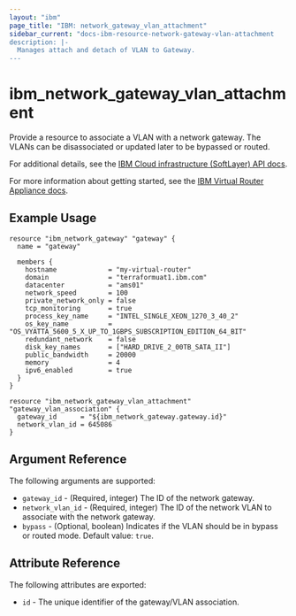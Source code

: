 ```yaml
---
layout: "ibm"
page_title: "IBM: network_gateway_vlan_attachment"
sidebar_current: "docs-ibm-resource-network-gateway-vlan-attachment
description: |-
  Manages attach and detach of VLAN to Gateway.
---
```


# ibm\_network_gateway_vlan_attachment

Provide a resource to associate a VLAN with a network gateway. The VLANs can be disassociated or updated later to be bypassed or routed.

For additional details, see the [IBM Cloud infrastructure (SoftLayer) API docs](http://sldn.softlayer.com/reference/services/SoftLayer_Network_Gateway_Vlan).

For more information about getting started, see the [IBM Virtual Router Appliance docs](https://console.bluemix.net/docs/infrastructure/virtual-router-appliance/getting-started.html#getting-started).

## Example Usage

```hcl
resource "ibm_network_gateway" "gateway" {
  name = "gateway"

  members {
    hostname             = "my-virtual-router"
    domain               = "terraformuat1.ibm.com"
    datacenter           = "ams01"
    network_speed        = 100
    private_network_only = false
    tcp_monitoring       = true
    process_key_name     = "INTEL_SINGLE_XEON_1270_3_40_2"
    os_key_name          = "OS_VYATTA_5600_5_X_UP_TO_1GBPS_SUBSCRIPTION_EDITION_64_BIT"
    redundant_network    = false
    disk_key_names       = ["HARD_DRIVE_2_00TB_SATA_II"]
    public_bandwidth     = 20000
    memory               = 4
    ipv6_enabled         = true
  }
}

resource "ibm_network_gateway_vlan_attachment" "gateway_vlan_association" {
  gateway_id      = "${ibm_network_gateway.gateway.id}"
  network_vlan_id = 645086
}

```

## Argument Reference

The following arguments are supported:

* `gateway_id` - (Required, integer) The ID of the network gateway.
* `network_vlan_id` - (Required, integer) The ID of the network VLAN to associate with the network gateway.
* `bypass` - (Optional, boolean) Indicates if the VLAN should be in bypass or routed mode. Default value: `true`. 


## Attribute Reference

The following attributes are exported:

* `id` - The unique identifier of the gateway/VLAN association.